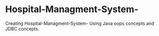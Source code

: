 # Hospital-Managment-System-
Creating Hospital-Managment-System- Using Java oops concepts and JDBC concepts.
